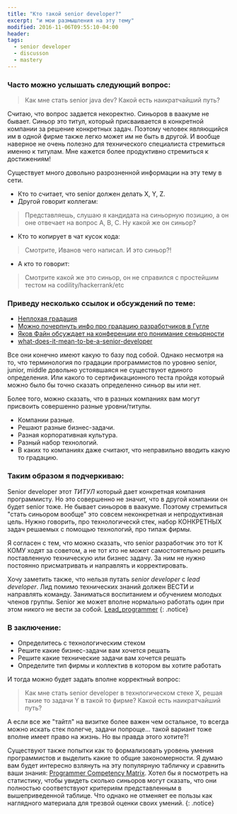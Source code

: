 ```yaml
---
title: "Кто такой senior developer?"
excerpt: "и мои размышления на эту тему"
modified: 2016-11-06T09:55:10-04:00
header:
tags: 
  - senior developer
  - discusson
  - mastery
---
```


### Часто можно услышать следующий вопрос:

> Как мне стать senior java dev? Какой есть наикратчайший путь?

Считаю, что вопрос задается некоректно. Синьоров в ваакуме не бывает. Синьор это титул,
который присваивается в конкретной компании за решение конкретных задач. 
Поэтому человек являющийся им в одной фирме также легко может им не быть в другой.
И вообще наверное не очень полезно для технического специалиста стремиться именно к титулам.
Мне кажется более продуктивно стремиться к достижениям!

Существует много довольно разрозненной информации на эту тему в сети.
 
 * Кто то считает, что senior должен делать X, Y, Z. 
 * Другой говорит коллегам:
> Представляешь, слушаю я кандидата на синьорную позицию, а он оне отвечает на вопрос A, B, C. Ну какой же он синьор?

 * Кто то копирует в чат кусок кода:
> Смотрите, Иванов чего написал. И это синьор?!

 * А кто то говорит: 
> Смотрите какой же это синьор, он не справился с простейшим тестом на codility/hackerrank/etc

### Приведу несколько ссылок и обсуждений по теме:
 * [Неплохая градация](http://softwareengineering.stackexchange.com/questions/25564/when-should-you-call-yourself-a-senior-developer)
 * [Можно почерпнуть инфо про градацию разработчиков в Гугле](https://www.quora.com/How-does-one-become-Staff-Software-Engineer-at-Google)
 * [Яков Файн обсуждает на конференции его понимание сеньорности](https://youtu.be/ft0Nj8Cm9kk?t=1068)
 * [what-does-it-mean-to-be-a-senior-developer](https://www.theguardian.com/info/developer-blog/2014/aug/28/what-does-it-mean-to-be-a-senior-developer)
 
Все они конечно имеют какую то базу под собой. Однако несмотря на то, что терминология по градации программистов 
по уровню senior, junior, middle довольно устоявшаяся не существуют единого определения. Или какого то сертификационного теста
пройдя который можно было бы точно сказать определенно синьор вы или нет.

Более того, можно сказать, что в разных компаниях вам могут присвоить совершенно разные уровни/титулы. 

 * Компании разные.
 * Решают разные бизнес-задачи. 
 * Разная корпоративная культура. 
 * Разный набор технологий.
 * В каких то компаниях даже считают, что неправильно вводить какую то градацию.

### Таким образом я подчеркиваю: 

Senior developer этот _ТИТУЛ_ который дает конкретная компания программисту.
Но это совершенно не значит, что в другой компании он будет senior тоже. Не бывает синьоров в ваакуме.
Поэтому стремиться "стать синьором вообще" это совсем неконкретная и непродуктивная цель.
Нужно говорить, про технологическй стек, набор КОНКРЕТНЫХ задач решаемых с помощью технологий, про типаж 
фирмы.

Я согласен с тем, что можно сказать, что senior разработчик это тот К КОМУ ходят за советом, а не тот
кто не может самостоятельно решить поставленную техническую или бизнес задачу. 
За ним не нужно постоянно присматривать и направлять и корректировать.

Хочу заметить также, что нельзя путать _senior_ _developer_ с _lead_ _developer_. Лид помимо технических знаний должен 
ВЕСТИ и направлять команду. Заниматься воспитанием и обучением молодых членов группы. Senior же может вполне нормально работать 
один при этом никого не вести за собой.
[Lead_programmer](https://en.wikipedia.org/wiki/Lead_programmer)
{: .notice}

### В заключение: 
 * Определитесь с технологическим стеком
 * Решите какие бизнес-задачи вам хочется решать
 * Решите какие технические задачи вам хочется решать
 * Определите тип фирмы и коллектив в котором вы хотите работать
 
 И тогда можно будет задать вполне корректный вопрос:
 
 > Как мне стать senior developer в технлогическом стеке X, решая такие то задачи Y в такой то фирме? 
   Какой есть наикратчайший путь?
 
А если все же "тайтл" на визитке более важен чем остальное, то всегда можно искать стек полегче, задачи попроще... такой вариант тоже вполне имеет право на жизнь.
Но вы правда этого хотите?!

Существуют также попытки как то формализовать уровень умения программистов и выделить какие то общие закономерности. 
Я думаю вам будет интересно взлянуть на эту популярную табличку и сравнить ваши знания:
[Programmer Competency Matrix](http://sijinjoseph.com/programmer-competency-matrix/).
Хотел бы я посмотреть на статистику, чтобы увидеть сколько синьоров могут сказать, что они полностью соответствуют критериям представленным в вышеприведенной таблице. Что однако не отменяет ее пользы как наглядного материала для трезвой оценки своих умений. 
{: .notice}
